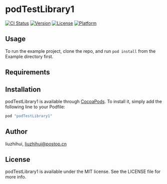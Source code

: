# podTestLibrary1

[![CI Status](http://img.shields.io/travis/liuzhihui/podTestLibrary1.svg?style=flat)](https://travis-ci.org/liuzhihui/podTestLibrary1)
[![Version](https://img.shields.io/cocoapods/v/podTestLibrary1.svg?style=flat)](http://cocoapods.org/pods/podTestLibrary1)
[![License](https://img.shields.io/cocoapods/l/podTestLibrary1.svg?style=flat)](http://cocoapods.org/pods/podTestLibrary1)
[![Platform](https://img.shields.io/cocoapods/p/podTestLibrary1.svg?style=flat)](http://cocoapods.org/pods/podTestLibrary1)

## Usage

To run the example project, clone the repo, and run `pod install` from the Example directory first.

## Requirements

## Installation

podTestLibrary1 is available through [CocoaPods](http://cocoapods.org). To install
it, simply add the following line to your Podfile:

```ruby
pod "podTestLibrary1"
```

## Author

liuzhihui, liuzhihui@postop.cn

## License

podTestLibrary1 is available under the MIT license. See the LICENSE file for more info.
